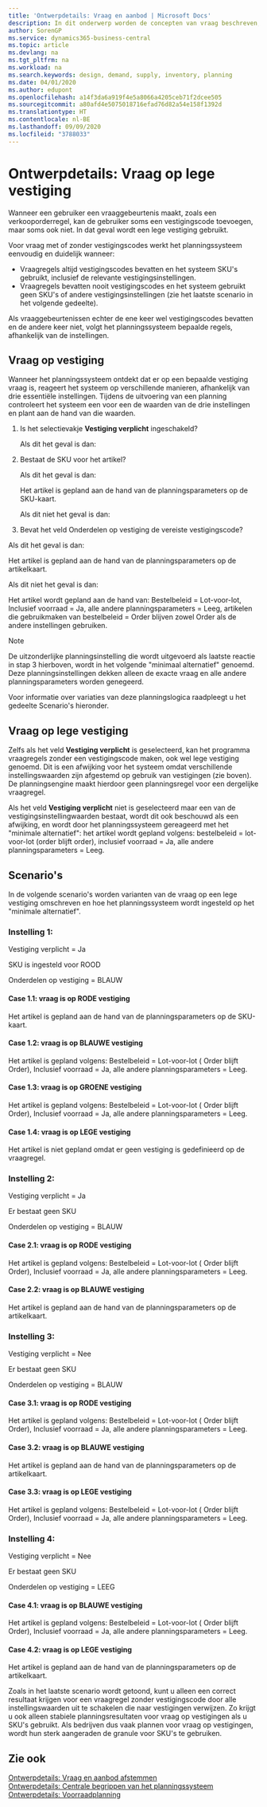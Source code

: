 ```yaml
---
title: 'Ontwerpdetails: Vraag en aanbod | Microsoft Docs'
description: In dit onderwerp worden de concepten van vraag beschreven, de verzamelterm voor elk soort brutovraag, zoals een verkooporder en materiaalbehoefte van een productieorder.
author: SorenGP
ms.service: dynamics365-business-central
ms.topic: article
ms.devlang: na
ms.tgt_pltfrm: na
ms.workload: na
ms.search.keywords: design, demand, supply, inventory, planning
ms.date: 04/01/2020
ms.author: edupont
ms.openlocfilehash: a14f3da6a919f4e5a8066a4205ceb71f2dcee505
ms.sourcegitcommit: a80afd4e5075018716efad76d82a54e158f1392d
ms.translationtype: HT
ms.contentlocale: nl-BE
ms.lasthandoff: 09/09/2020
ms.locfileid: "3788033"
---
```

# <a name="design-details-demand-at-blank-location"></a>Ontwerpdetails: Vraag op lege vestiging
Wanneer een gebruiker een vraaggebeurtenis maakt, zoals een verkooporderregel, kan de gebruiker soms een vestigingscode toevoegen, maar soms ook niet. In dat geval wordt een lege vestiging gebruikt.

Voor vraag met of zonder vestigingscodes werkt het planningssysteem eenvoudig en duidelijk wanneer:

- Vraagregels altijd vestigingscodes bevatten en het systeem SKU's gebruikt, inclusief de relevante vestigingsinstellingen.
- Vraagregels bevatten nooit vestigingscodes en het systeem gebruikt geen SKU's of andere vestigingsinstellingen (zie het laatste scenario in het volgende gedeelte).

Als vraaggebeurtenissen echter de ene keer wel vestigingscodes bevatten en de andere keer niet, volgt het planningssysteem bepaalde regels, afhankelijk van de instellingen.

## <a name="demand-at-location"></a>Vraag op vestiging
Wanneer het planningssysteem ontdekt dat er op een bepaalde vestiging vraag is, reageert het systeem op verschillende manieren, afhankelijk van drie essentiële instellingen. Tijdens de uitvoering van een planning controleert het systeem een voor een de waarden van de drie instellingen en plant aan de hand van die waarden.

1. Is het selectievakje **Vestiging verplicht** ingeschakeld?

    Als dit het geval is dan:

2. Bestaat de SKU voor het artikel?

    Als dit het geval is dan:

    Het artikel is gepland aan de hand van de planningsparameters op de SKU-kaart.

    Als dit niet het geval is dan:

3. Bevat het veld Onderdelen op vestiging de vereiste vestigingscode?

  Als dit het geval is dan:

  Het artikel is gepland aan de hand van de planningsparameters op de artikelkaart.

  Als dit niet het geval is dan:

  Het artikel wordt gepland aan de hand van: Bestelbeleid = Lot-voor-lot, Inclusief voorraad = Ja, alle andere planningsparameters = Leeg, artikelen die gebruikmaken van bestelbeleid = Order blijven zowel Order als de andere instellingen gebruiken.

> [!NOTE]
> De uitzonderlijke planningsinstelling die wordt uitgevoerd als laatste reactie in stap 3 hierboven, wordt in het volgende "minimaal alternatief" genoemd. Deze planningsinstellingen dekken alleen de exacte vraag en alle andere planningsparameters worden genegeerd.

Voor informatie over variaties van deze planningslogica raadpleegt u het gedeelte Scenario's hieronder.

## <a name="demand-at-blank-location"></a>Vraag op lege vestiging
Zelfs als het veld **Vestiging verplicht** is geselecteerd, kan het programma vraagregels zonder een vestigingscode maken, ook wel lege vestiging genoemd. Dit is een afwijking voor het systeem omdat verschillende instellingswaarden zijn afgestemd op gebruik van vestigingen (zie boven). De planningsengine maakt hierdoor geen planningsregel voor een dergelijke vraagregel.

Als het veld **Vestiging verplicht** niet is geselecteerd maar een van de vestigingsinstellingwaarden bestaat, wordt dit ook beschouwd als een afwijking, en wordt door het planningssysteem gereageerd met het "minimale alternatief": het artikel wordt gepland volgens: bestelbeleid = lot-voor-lot (order blijft order), inclusief voorraad = Ja, alle andere planningsparameters = Leeg.

## <a name="scenarios"></a>Scenario's
In de volgende scenario's worden varianten van de vraag op een lege vestiging omschreven en hoe het planningssysteem wordt ingesteld op het "minimale alternatief".

### <a name="setup-1"></a>Instelling 1:
Vestiging verplicht = Ja

SKU is ingesteld voor ROOD

Onderdelen op vestiging = BLAUW

#### <a name="case-11-demand-is-at-red-location"></a>Case 1.1: vraag is op RODE vestiging
Het artikel is gepland aan de hand van de planningsparameters op de SKU-kaart.

#### <a name="case-12-demand-is-at-blue-location"></a>Case 1.2: vraag is op BLAUWE vestiging
Het artikel is gepland volgens: Bestelbeleid = Lot-voor-lot ( Order blijft Order), Inclusief voorraad = Ja, alle andere planningsparameters = Leeg.

#### <a name="case-13-demand-is-at-green-location"></a>Case 1.3: vraag is op GROENE vestiging
Het artikel is gepland volgens: Bestelbeleid = Lot-voor-lot ( Order blijft Order), Inclusief voorraad = Ja, alle andere planningsparameters = Leeg.

#### <a name="case-14-demand-is-at-blank-location"></a>Case 1.4: vraag is op LEGE vestiging
Het artikel is niet gepland omdat er geen vestiging is gedefinieerd op de vraagregel.

### <a name="setup-2"></a>Instelling 2:
Vestiging verplicht = Ja

Er bestaat geen SKU

Onderdelen op vestiging = BLAUW

#### <a name="case-21-demand-is-at-red-location"></a>Case 2.1: vraag is op RODE vestiging
Het artikel is gepland volgens: Bestelbeleid = Lot-voor-lot ( Order blijft Order), Inclusief voorraad = Ja, alle andere planningsparameters = Leeg.

#### <a name="case-22-demand-is-at-blue-location"></a>Case 2.2: vraag is op BLAUWE vestiging
Het artikel is gepland aan de hand van de planningsparameters op de artikelkaart.

### <a name="setup-3"></a>Instelling 3:
Vestiging verplicht = Nee

Er bestaat geen SKU

Onderdelen op vestiging = BLAUW

#### <a name="case-31-demand-is-at-red-location"></a>Case 3.1: vraag is op RODE vestiging
Het artikel is gepland volgens: Bestelbeleid = Lot-voor-lot ( Order blijft Order), Inclusief voorraad = Ja, alle andere planningsparameters = Leeg.

#### <a name="case-32-demand-is-at-blue-location"></a>Case 3.2: vraag is op BLAUWE vestiging
Het artikel is gepland aan de hand van de planningsparameters op de artikelkaart.

#### <a name="case-33-demand-is-at-blank-location"></a>Case 3.3: vraag is op LEGE vestiging
Het artikel is gepland volgens: Bestelbeleid = Lot-voor-lot ( Order blijft Order), Inclusief voorraad = Ja, alle andere planningsparameters = Leeg.

### <a name="setup-4"></a>Instelling 4:
Vestiging verplicht = Nee

Er bestaat geen SKU

Onderdelen op vestiging = LEEG

#### <a name="case-41-demand-is-at-blue-location"></a>Case 4.1: vraag is op BLAUWE vestiging
Het artikel is gepland volgens: Bestelbeleid = Lot-voor-lot ( Order blijft Order), Inclusief voorraad = Ja, alle andere planningsparameters = Leeg.

#### <a name="case-42-demand-is-at-blank-location"></a>Case 4.2: vraag is op LEGE vestiging
Het artikel is gepland aan de hand van de planningsparameters op de artikelkaart.

Zoals in het laatste scenario wordt getoond, kunt u alleen een correct resultaat krijgen voor een vraagregel zonder vestigingscode door alle instellingswaarden uit te schakelen die naar vestigingen verwijzen. Zo krijgt u ook alleen stabiele planningsresultaten voor vraag op vestigingen als u SKU's gebruikt. Als bedrijven dus vaak plannen voor vraag op vestigingen, wordt hun sterk aangeraden de granule voor SKU's te gebruiken.

## <a name="see-also"></a>Zie ook  
[Ontwerpdetails: Vraag en aanbod afstemmen](design-details-balancing-demand-and-supply.md)   
[Ontwerpdetails: Centrale begrippen van het planningssysteem](design-details-central-concepts-of-the-planning-system.md)   
[Ontwerpdetails: Voorraadplanning](design-details-supply-planning.md)
